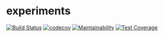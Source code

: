 # experiments

[![Build Status](https://travis-ci.com/deneb-kaitos/experiments.svg?branch=main)](https://travis-ci.com/deneb-kaitos/experiments)
[![codecov](https://codecov.io/gh/deneb-kaitos/experiments/branch/main/graph/badge.svg?token=IUvV6sQ5n1)](https://codecov.io/gh/deneb-kaitos/experiments)
[![Maintainability](https://api.codeclimate.com/v1/badges/f2ddeda8a4ec40e6504b/maintainability)](https://codeclimate.com/github/deneb-kaitos/experiments/maintainability)
[![Test Coverage](https://api.codeclimate.com/v1/badges/f2ddeda8a4ec40e6504b/test_coverage)](https://codeclimate.com/github/deneb-kaitos/experiments/test_coverage)
